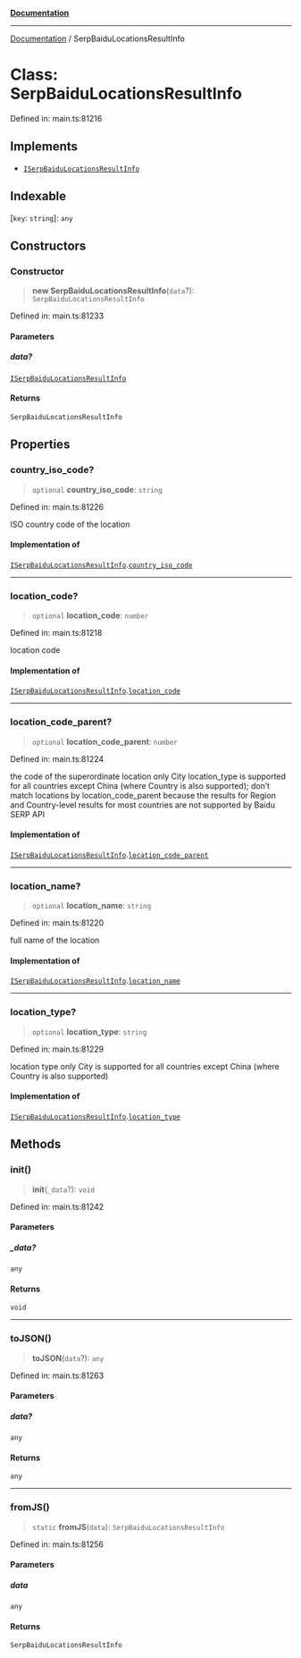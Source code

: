 [**Documentation**](../README.md)

***

[Documentation](../README.md) / SerpBaiduLocationsResultInfo

# Class: SerpBaiduLocationsResultInfo

Defined in: main.ts:81216

## Implements

- [`ISerpBaiduLocationsResultInfo`](../interfaces/ISerpBaiduLocationsResultInfo.md)

## Indexable

\[`key`: `string`\]: `any`

## Constructors

### Constructor

> **new SerpBaiduLocationsResultInfo**(`data`?): `SerpBaiduLocationsResultInfo`

Defined in: main.ts:81233

#### Parameters

##### data?

[`ISerpBaiduLocationsResultInfo`](../interfaces/ISerpBaiduLocationsResultInfo.md)

#### Returns

`SerpBaiduLocationsResultInfo`

## Properties

### country\_iso\_code?

> `optional` **country\_iso\_code**: `string`

Defined in: main.ts:81226

ISO country code of the location

#### Implementation of

[`ISerpBaiduLocationsResultInfo`](../interfaces/ISerpBaiduLocationsResultInfo.md).[`country_iso_code`](../interfaces/ISerpBaiduLocationsResultInfo.md#country_iso_code)

***

### location\_code?

> `optional` **location\_code**: `number`

Defined in: main.ts:81218

location code

#### Implementation of

[`ISerpBaiduLocationsResultInfo`](../interfaces/ISerpBaiduLocationsResultInfo.md).[`location_code`](../interfaces/ISerpBaiduLocationsResultInfo.md#location_code)

***

### location\_code\_parent?

> `optional` **location\_code\_parent**: `number`

Defined in: main.ts:81224

the code of the superordinate location
only City location_type is supported for all countries except China (where Country is also supported);
don’t match locations by location_code_parent because the results for Region and Country-level results for most countries are not supported by Baidu SERP API

#### Implementation of

[`ISerpBaiduLocationsResultInfo`](../interfaces/ISerpBaiduLocationsResultInfo.md).[`location_code_parent`](../interfaces/ISerpBaiduLocationsResultInfo.md#location_code_parent)

***

### location\_name?

> `optional` **location\_name**: `string`

Defined in: main.ts:81220

full name of the location

#### Implementation of

[`ISerpBaiduLocationsResultInfo`](../interfaces/ISerpBaiduLocationsResultInfo.md).[`location_name`](../interfaces/ISerpBaiduLocationsResultInfo.md#location_name)

***

### location\_type?

> `optional` **location\_type**: `string`

Defined in: main.ts:81229

location type
only City is supported for all countries except China (where Country is also supported)

#### Implementation of

[`ISerpBaiduLocationsResultInfo`](../interfaces/ISerpBaiduLocationsResultInfo.md).[`location_type`](../interfaces/ISerpBaiduLocationsResultInfo.md#location_type)

## Methods

### init()

> **init**(`_data`?): `void`

Defined in: main.ts:81242

#### Parameters

##### \_data?

`any`

#### Returns

`void`

***

### toJSON()

> **toJSON**(`data`?): `any`

Defined in: main.ts:81263

#### Parameters

##### data?

`any`

#### Returns

`any`

***

### fromJS()

> `static` **fromJS**(`data`): `SerpBaiduLocationsResultInfo`

Defined in: main.ts:81256

#### Parameters

##### data

`any`

#### Returns

`SerpBaiduLocationsResultInfo`
